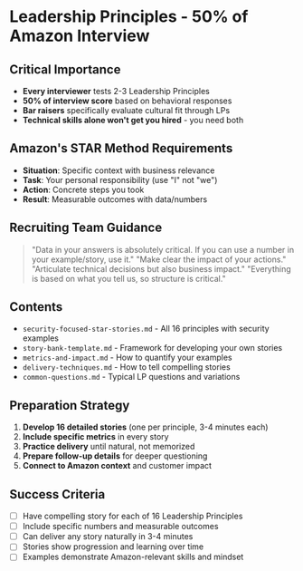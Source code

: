 # Leadership Principles - 50% of Amazon Interview

## Critical Importance
- **Every interviewer** tests 2-3 Leadership Principles
- **50% of interview score** based on behavioral responses
- **Bar raisers** specifically evaluate cultural fit through LPs
- **Technical skills alone won't get you hired** - you need both

## Amazon's STAR Method Requirements
- **Situation**: Specific context with business relevance
- **Task**: Your personal responsibility (use "I" not "we")
- **Action**: Concrete steps you took
- **Result**: Measurable outcomes with data/numbers

## Recruiting Team Guidance
> "Data in your answers is absolutely critical. If you can use a number in your example/story, use it."
> "Make clear the impact of your actions."
> "Articulate technical decisions but also business impact."
> "Everything is based on what you tell us, so structure is critical."

## Contents
- `security-focused-star-stories.md` - All 16 principles with security examples
- `story-bank-template.md` - Framework for developing your own stories
- `metrics-and-impact.md` - How to quantify your examples
- `delivery-techniques.md` - How to tell compelling stories
- `common-questions.md` - Typical LP questions and variations

## Preparation Strategy
1. **Develop 16 detailed stories** (one per principle, 3-4 minutes each)
2. **Include specific metrics** in every story
3. **Practice delivery** until natural, not memorized
4. **Prepare follow-up details** for deeper questioning
5. **Connect to Amazon context** and customer impact

## Success Criteria
- [ ] Have compelling story for each of 16 Leadership Principles
- [ ] Include specific numbers and measurable outcomes
- [ ] Can deliver any story naturally in 3-4 minutes
- [ ] Stories show progression and learning over time
- [ ] Examples demonstrate Amazon-relevant skills and mindset